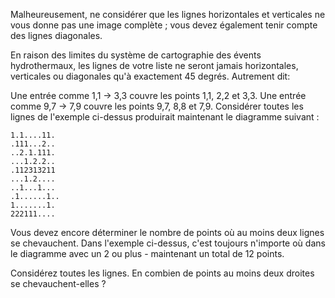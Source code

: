 Malheureusement, ne considérer que les lignes horizontales et verticales ne vous donne pas une image complète ; vous devez également tenir compte des lignes diagonales.

En raison des limites du système de cartographie des évents hydrothermaux, les lignes de votre liste ne seront jamais horizontales, verticales ou diagonales qu'à exactement 45 degrés. Autrement dit:

Une entrée comme 1,1 -> 3,3 couvre les points 1,1, 2,2 et 3,3.
Une entrée comme 9,7 -> 7,9 couvre les points 9,7, 8,8 et 7,9.
Considérer toutes les lignes de l'exemple ci-dessus produirait maintenant le diagramme suivant :

    1.1....11.
    .111...2..
    ..2.1.111.
    ...1.2.2..
    .112313211
    ...1.2....
    ..1...1...
    .1......1..
    1.......1.
    222111....

Vous devez encore déterminer le nombre de points où au moins deux lignes se chevauchent. Dans l'exemple ci-dessus, c'est toujours n'importe où dans le diagramme avec un 2 ou plus - maintenant un total de 12 points.

Considérez toutes les lignes. En combien de points au moins deux droites se chevauchent-elles ?